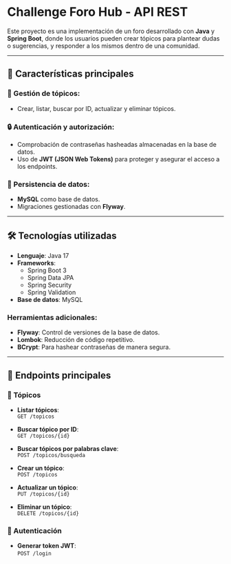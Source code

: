 # Challenge Foro Hub - API REST

Este proyecto es una implementación de un foro desarrollado con **Java** y **Spring Boot**, donde los usuarios pueden crear tópicos para plantear dudas o sugerencias, y responder a los mismos dentro de una comunidad.

---

## 🌟 Características principales

### 📝 Gestión de tópicos:
- Crear, listar, buscar por ID, actualizar y eliminar tópicos.

### 🔒 Autenticación y autorización:
- Comprobación de contraseñas hasheadas almacenadas en la base de datos.
- Uso de **JWT (JSON Web Tokens)** para proteger y asegurar el acceso a los endpoints.

### 💾 Persistencia de datos:
- **MySQL** como base de datos.
- Migraciones gestionadas con **Flyway**.

---

## 🛠️ Tecnologías utilizadas

- **Lenguaje**: Java 17  
- **Frameworks**:
  - Spring Boot 3
  - Spring Data JPA
  - Spring Security
  - Spring Validation  
- **Base de datos**: MySQL  

### Herramientas adicionales:
- **Flyway**: Control de versiones de la base de datos.  
- **Lombok**: Reducción de código repetitivo.  
- **BCrypt**: Para hashear contraseñas de manera segura.  

---

## 🔗 Endpoints principales

### 📌 Tópicos
- **Listar tópicos**:  
  `GET /topicos`  

- **Buscar tópico por ID**:  
  `GET /topicos/{id}`  

- **Buscar tópicos por palabras clave**:  
  `POST /topicos/busqueda`  

- **Crear un tópico**:  
  `POST /topicos`  

- **Actualizar un tópico**:  
  `PUT /topicos/{id}`  

- **Eliminar un tópico**:  
  `DELETE /topicos/{id}`  

### 🔐 Autenticación
- **Generar token JWT**:  
  `POST /login`  
